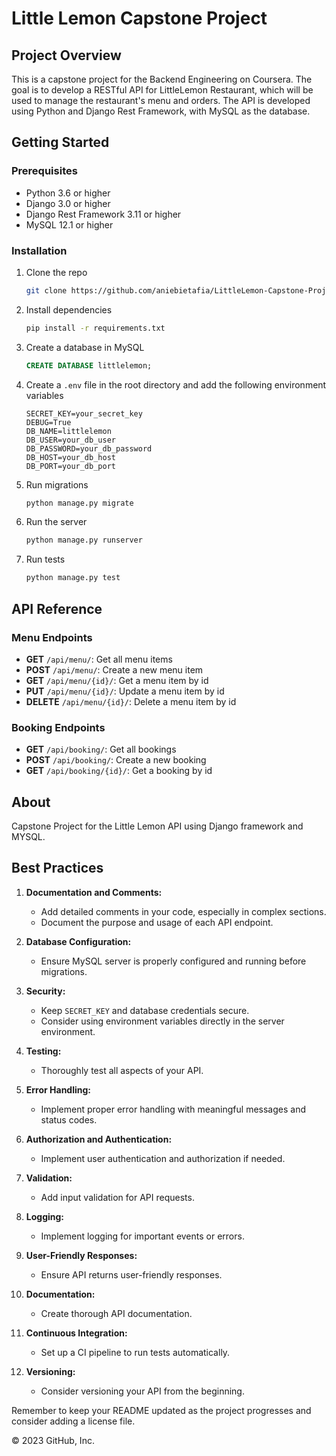 # Little Lemon Capstone Project

## Project Overview

This is a capstone project for the Backend Engineering on Coursera. The goal is to develop a RESTful API for LittleLemon Restaurant, which will be used to manage the restaurant's menu and orders. The API is developed using Python and Django Rest Framework, with MySQL as the database.

## Getting Started

### Prerequisites

- Python 3.6 or higher
- Django 3.0 or higher
- Django Rest Framework 3.11 or higher
- MySQL 12.1 or higher

### Installation

1. Clone the repo

   ```bash
   git clone https://github.com/aniebietafia/LittleLemon-Capstone-Project.git
   ```

2. Install dependencies

   ```bash
   pip install -r requirements.txt
   ```

3. Create a database in MySQL

   ```sql
   CREATE DATABASE littlelemon;
   ```

4. Create a `.env` file in the root directory and add the following environment variables

   ```env
   SECRET_KEY=your_secret_key
   DEBUG=True
   DB_NAME=littlelemon
   DB_USER=your_db_user
   DB_PASSWORD=your_db_password
   DB_HOST=your_db_host
   DB_PORT=your_db_port
   ```

5. Run migrations

   ```bash
   python manage.py migrate
   ```

6. Run the server

   ```bash
   python manage.py runserver
   ```

7. Run tests

   ```bash
   python manage.py test
   ```

## API Reference

### Menu Endpoints

- **GET** `/api/menu/`: Get all menu items
- **POST** `/api/menu/`: Create a new menu item
- **GET** `/api/menu/{id}/`: Get a menu item by id
- **PUT** `/api/menu/{id}/`: Update a menu item by id
- **DELETE** `/api/menu/{id}/`: Delete a menu item by id

### Booking Endpoints

- **GET** `/api/booking/`: Get all bookings
- **POST** `/api/booking/`: Create a new booking
- **GET** `/api/booking/{id}/`: Get a booking by id

## About

Capstone Project for the Little Lemon API using Django framework and MYSQL.

## Best Practices

1. **Documentation and Comments:**
   - Add detailed comments in your code, especially in complex sections.
   - Document the purpose and usage of each API endpoint.

2. **Database Configuration:**
   - Ensure MySQL server is properly configured and running before migrations.

3. **Security:**
   - Keep `SECRET_KEY` and database credentials secure.
   - Consider using environment variables directly in the server environment.

4. **Testing:**
   - Thoroughly test all aspects of your API.

5. **Error Handling:**
   - Implement proper error handling with meaningful messages and status codes.

6. **Authorization and Authentication:**
   - Implement user authentication and authorization if needed.

7. **Validation:**
   - Add input validation for API requests.

8. **Logging:**
   - Implement logging for important events or errors.

9. **User-Friendly Responses:**
   - Ensure API returns user-friendly responses.

10. **Documentation:**
    - Create thorough API documentation.

11. **Continuous Integration:**
    - Set up a CI pipeline to run tests automatically.

12. **Versioning:**
    - Consider versioning your API from the beginning.

Remember to keep your README updated as the project progresses and consider adding a license file.

© 2023 GitHub, Inc.
```

